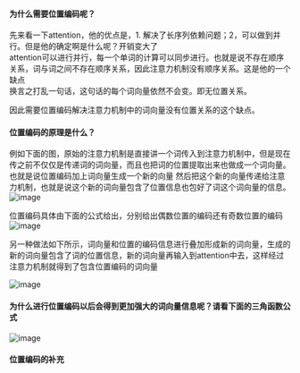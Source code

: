 #### 为什么需要位置编码呢？
先来看一下attention，他的优点是，1. 解决了长序列依赖问题；2，可以做到并行。但是他的确定啊是什么呢？开销变大了      
attention可以进行并行，每一个单词的计算可以同步进行。也就是说不存在顺序关系，词与词之间不存在顺序关系，因此注意力机制没有顺序关系。这是他的一个缺点     
换言之打乱一句话，这句话的每个词向量依然不会变。即无位置关系。     

因此需要位置编码解决注意力机制中的词向量没有位置关系的这个缺点。

#### 位置编码的原理是什么？
例如下面的图，原始的注意力机制是直接讲一个词传入到注意力机制中，但是现在传之前不仅仅是传递词的词向量，而且也把词的位置提取出来也做成一个词向量。也就是说位置编码加上词向量生成一个新的向量
然后把这个新的向量传递给注意力机制，也就是说这个新的词向量包含了位置信息也包好了词这个词向量的信息。
![image](https://github.com/RiversDong/DeepLearning/assets/45725241/b07b7a05-eaeb-47bc-b8b6-014099087938)     

位置编码具体由下面的公式给出，分别给出偶数位置的编码还有奇数位置的编码    
![image](https://github.com/RiversDong/DeepLearning/assets/45725241/85ff8bb3-5884-4a62-9124-7d4d3a2201db)    


另一种做法如下所示，词向量和位置的编码信息进行叠加形成新的词向量，生成的新的词向量包含了词的位置信息，新的词向量再输入到attention中去，这样经过注意力机制就得到了包含位置编码的词向量

![image](https://github.com/RiversDong/DeepLearning/assets/45725241/7ccf29a6-8f4c-4d62-8f11-8b991e818191)

#### 为什么进行位置编码以后会得到更加强大的词向量信息呢？请看下面的三角函数公式
![image](https://github.com/RiversDong/DeepLearning/assets/45725241/efa6107b-f644-477b-87bf-46655b6a2ca9)

#### 位置编码的补充



















